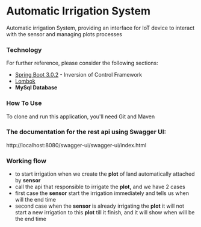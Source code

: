 # Automatic Irrigation System

Automatic irrigation System, providing an interface for IoT device to interact with the sensor and managing plots processes

### Technology
For further reference, please consider the following sections:

* [Spring Boot 3.0.2](https://spring.io/projects/spring-boot) - Inversion of Control Framework
* [Lombok](https://projectlombok.org/)
* **MySql Database**
### How To Use
To clone and run this application, you'll need Git and Maven

### The documentation for the rest api using Swagger UI:
http://localhost:8080/swagger-ui/swagger-ui/index.html

### Working flow

- to start irrigation when we create the **plot** of land automatically attached by **sensor**
- call the api that responsible to irrigate the **plot,** and we have 2 cases 
- first case the **sensor** start the irrigation immediately and tells us when will the end time
- second case when the **sensor** is already irrigating the **plot** it will not start a new irrigation to this **plot** till it finish, and it will show when will be the end time
